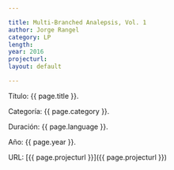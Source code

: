```yaml
---

title: Multi-Branched Analepsis, Vol. 1
author: Jorge Rangel
category: LP
length: 
year: 2016
projecturl: 
layout: default

---
```


Título: {{ page.title }}.

Categoría: {{ page.category }}.

Duración: {{ page.language }}.

Año: {{ page.year }}.

URL: [{{ page.projecturl }}]({{ page.projecturl }})